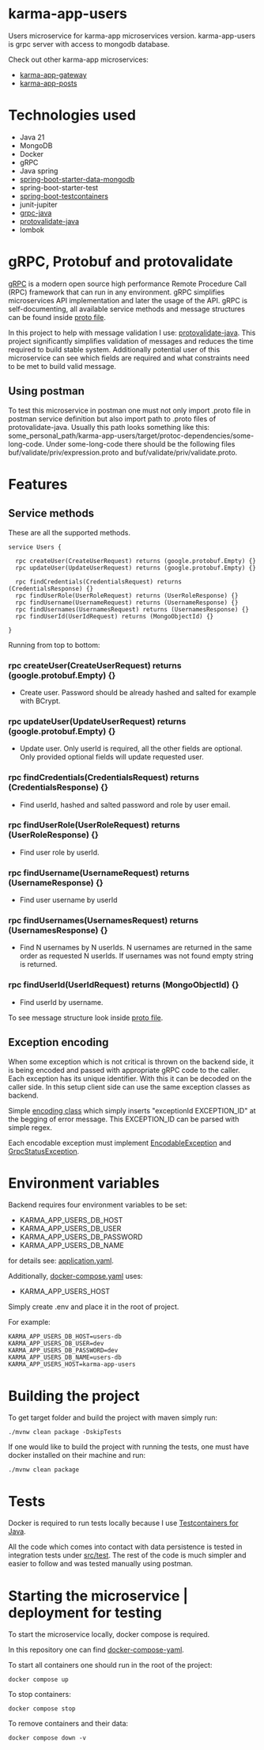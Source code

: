 # karma-app-users
Users microservice for karma-app microservices version. karma-app-users is grpc server with access to mongodb database.

Check out other karma-app microservices:
- [karma-app-gateway](https://github.com/msik-404/karma-app-gateway)
- [karma-app-posts](https://github.com/msik-404/karma-app-posts)

# Technologies used
- Java 21
- MongoDB
- Docker
- gRPC
- Java spring
- [spring-boot-starter-data-mongodb](https://docs.spring.io/spring-data/mongodb/docs/current/reference/html/)
- spring-boot-starter-test
- [spring-boot-testcontainers](https://spring.io/blog/2023/06/23/improved-testcontainers-support-in-spring-boot-3-1)
- junit-jupiter
- [grpc-java](https://github.com/grpc/grpc-java)
- [protovalidate-java](https://github.com/bufbuild/protovalidate-java)
- lombok

# gRPC, Protobuf and protovalidate
[gRPC](https://grpc.io/) is a modern open source high performance Remote Procedure Call (RPC) framework that can run in 
any environment. gRPC simplifies microservices API implementation and later the usage of the API. gRPC is self-documenting,
all available service methods and message structures can be found inside [proto file](https://github.com/msik-404/karma-app-users/blob/main/src/main/proto/karma_app_users.proto).

In this project to help with message validation I use: [protovalidate-java](https://github.com/bufbuild/protovalidate-java).
This project significantly simplifies validation of messages and reduces the time required to build stable system.
Additionally potential user of this microservice can see which fields are required and what
constraints need to be met to build valid message.

## Using postman
To test this microservice in postman one must not only import .proto file in postman service definition but also import
path to .proto files of protovalidate-java. Usually this path looks something like this:
some_personal_path/karma-app-users/target/protoc-dependencies/some-long-code. Under some-long-code there should be the
following files buf/validate/priv/expression.proto and buf/validate/priv/validate.proto.

# Features

## Service methods
These are all the supported methods.

```
service Users {

  rpc createUser(CreateUserRequest) returns (google.protobuf.Empty) {}
  rpc updateUser(UpdateUserRequest) returns (google.protobuf.Empty) {}

  rpc findCredentials(CredentialsRequest) returns (CredentialsResponse) {}
  rpc findUserRole(UserRoleRequest) returns (UserRoleResponse) {}
  rpc findUsername(UsernameRequest) returns (UsernameResponse) {}
  rpc findUsernames(UsernamesRequest) returns (UsernamesResponse) {}
  rpc findUserId(UserIdRequest) returns (MongoObjectId) {}

}

```
Running from top to bottom:

### rpc createUser(CreateUserRequest) returns (google.protobuf.Empty) {}
- Create user. Password should be already hashed and salted for example with BCrypt.

### rpc updateUser(UpdateUserRequest) returns (google.protobuf.Empty) {}
- Update user. Only userId is required, all the other fields are optional. Only provided optional fields will update 
requested user.

### rpc findCredentials(CredentialsRequest) returns (CredentialsResponse) {}
- Find userId, hashed and salted password and role by user email.
### rpc findUserRole(UserRoleRequest) returns (UserRoleResponse) {}
- Find user role by userId.
### rpc findUsername(UsernameRequest) returns (UsernameResponse) {}
- Find user username by userId
### rpc findUsernames(UsernamesRequest) returns (UsernamesResponse) {}
- Find N usernames by N userIds. N usernames are returned in the same order as requested N userIds. If usernames was
not found empty string is returned.
### rpc findUserId(UserIdRequest) returns (MongoObjectId) {}
- Find userId by username.

To see message structure look inside [proto file](https://github.com/msik-404/karma-app-users/blob/main/src/main/proto/karma_app_users.proto).

## Exception encoding
When some exception which is not critical is thrown on the backend side, it is being encoded and passed with appropriate
gRPC code to the caller. Each exception has its unique identifier. With this it can be decoded on the caller side.
In this setup client side can use the same exception classes as backend.

Simple [encoding class](https://github.com/msik-404/karma-app-users/blob/main/src/main/java/com/msik404/karmaappusers/encoding/ExceptionEncoder.java)
which simply inserts "exceptionId EXCEPTION_ID" at the begging of error message. This EXCEPTION_ID can be parsed with
simple regex.

Each encodable exception must implement [EncodableException](https://github.com/msik-404/karma-app-users/blob/main/src/main/java/com/msik404/karmaappusers/encoding/EncodableException.java)
and [GrpcStatusException](https://github.com/msik-404/karma-app-users/blob/main/src/main/java/com/msik404/karmaappusers/grpc/impl/exception/GrpcStatusException.java).

# Environment variables

Backend requires four environment variables to be set:
- KARMA_APP_USERS_DB_HOST
- KARMA_APP_USERS_DB_USER
- KARMA_APP_USERS_DB_PASSWORD
- KARMA_APP_USERS_DB_NAME

for details see: [application.yaml](https://github.com/msik-404/karma-app-users/blob/main/src/main/resources/application.yaml).

Additionally, [docker-compose.yaml](https://github.com/msik-404/karma-app-users/blob/main/docker-compose.yaml) uses:
- KARMA_APP_USERS_HOST

Simply create .env and place it in the root of project.

For example:
```
KARMA_APP_USERS_DB_HOST=users-db
KARMA_APP_USERS_DB_USER=dev
KARMA_APP_USERS_DB_PASSWORD=dev
KARMA_APP_USERS_DB_NAME=users-db
KARMA_APP_USERS_HOST=karma-app-users
```

# Building the project
To get target folder and build the project with maven simply run:
```
./mvnw clean package -DskipTests
```

If one would like to build the project with running the tests, one must have docker installed on their machine and run:
```
./mvnw clean package
```

# Tests
Docker is required to run tests locally because I use [Testcontainers for Java](https://java.testcontainers.org/).

All the code which comes into contact with data persistence is tested in integration tests under
[src/test](https://github.com/msik-404/karma-app-users/tree/main/src/test).
The rest of the code is much simpler and easier to follow and was tested manually using postman.

# Starting the microservice | deployment for testing

To start the microservice locally, docker compose is required.

In this repository one can find [docker-compose-yaml](https://github.com/msik-404/karma-app-users/blob/main/docker-compose.yaml).

To start all containers one should run in the root of the project:
```
docker compose up
```
To stop containers:
```
docker compose stop
```
To remove containers and their data:
```
docker compose down -v
```
